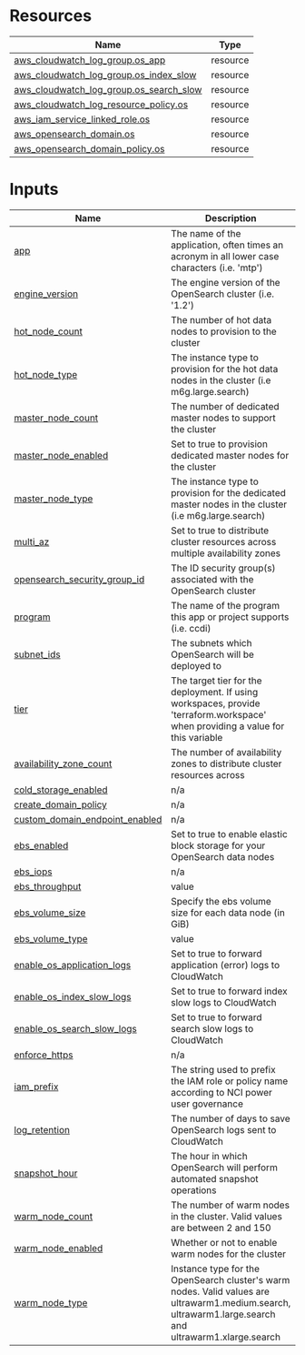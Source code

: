 <!-- BEGIN_TF_DOCS -->


# Resources

| Name | Type |
|------|------|
| [aws_cloudwatch_log_group.os_app](https://registry.terraform.io/providers/hashicorp/aws/latest/docs/resources/cloudwatch_log_group) | resource |
| [aws_cloudwatch_log_group.os_index_slow](https://registry.terraform.io/providers/hashicorp/aws/latest/docs/resources/cloudwatch_log_group) | resource |
| [aws_cloudwatch_log_group.os_search_slow](https://registry.terraform.io/providers/hashicorp/aws/latest/docs/resources/cloudwatch_log_group) | resource |
| [aws_cloudwatch_log_resource_policy.os](https://registry.terraform.io/providers/hashicorp/aws/latest/docs/resources/cloudwatch_log_resource_policy) | resource |
| [aws_iam_service_linked_role.os](https://registry.terraform.io/providers/hashicorp/aws/latest/docs/resources/iam_service_linked_role) | resource |
| [aws_opensearch_domain.os](https://registry.terraform.io/providers/hashicorp/aws/latest/docs/resources/opensearch_domain) | resource |
| [aws_opensearch_domain_policy.os](https://registry.terraform.io/providers/hashicorp/aws/latest/docs/resources/opensearch_domain_policy) | resource |

# Inputs

| Name | Description | Type | Default | Required |
|------|-------------|------|---------|:--------:|
| <a name="input_app"></a> [app](#input\_app) | The name of the application, often times an acronym in all lower case characters (i.e. 'mtp') | `string` | n/a | yes |
| <a name="input_engine_version"></a> [engine\_version](#input\_engine\_version) | The engine version of the OpenSearch cluster (i.e. '1.2') | `string` | n/a | yes |
| <a name="input_hot_node_count"></a> [hot\_node\_count](#input\_hot\_node\_count) | The number of hot data nodes to provision to the cluster | `number` | n/a | yes |
| <a name="input_hot_node_type"></a> [hot\_node\_type](#input\_hot\_node\_type) | The instance type to provision for the hot data nodes in the cluster (i.e m6g.large.search) | `string` | n/a | yes |
| <a name="input_master_node_count"></a> [master\_node\_count](#input\_master\_node\_count) | The number of dedicated master nodes to support the cluster | `number` | n/a | yes |
| <a name="input_master_node_enabled"></a> [master\_node\_enabled](#input\_master\_node\_enabled) | Set to true to provision dedicated master nodes for the cluster | `bool` | n/a | yes |
| <a name="input_master_node_type"></a> [master\_node\_type](#input\_master\_node\_type) | The instance type to provision for the dedicated master nodes in the cluster (i.e m6g.large.search) | `string` | n/a | yes |
| <a name="input_multi_az"></a> [multi\_az](#input\_multi\_az) | Set to true to distribute cluster resources across multiple availability zones | `bool` | n/a | yes |
| <a name="input_opensearch_security_group_id"></a> [opensearch\_security\_group\_id](#input\_opensearch\_security\_group\_id) | The ID security group(s) associated with the OpenSearch cluster | `set(string)` | n/a | yes |
| <a name="input_program"></a> [program](#input\_program) | The name of the program this app or project supports (i.e. ccdi) | `string` | n/a | yes |
| <a name="input_subnet_ids"></a> [subnet\_ids](#input\_subnet\_ids) | The subnets which OpenSearch will be deployed to | `set(string)` | n/a | yes |
| <a name="input_tier"></a> [tier](#input\_tier) | The target tier for the deployment. If using workspaces, provide 'terraform.workspace' when providing a value for this variable | `string` | n/a | yes |
| <a name="input_availability_zone_count"></a> [availability\_zone\_count](#input\_availability\_zone\_count) | The number of availability zones to distribute cluster resources across | `number` | `2` | no |
| <a name="input_cold_storage_enabled"></a> [cold\_storage\_enabled](#input\_cold\_storage\_enabled) | n/a | `bool` | `false` | no |
| <a name="input_create_domain_policy"></a> [create\_domain\_policy](#input\_create\_domain\_policy) | n/a | `bool` | `true` | no |
| <a name="input_custom_domain_endpoint_enabled"></a> [custom\_domain\_endpoint\_enabled](#input\_custom\_domain\_endpoint\_enabled) | n/a | `bool` | `false` | no |
| <a name="input_ebs_enabled"></a> [ebs\_enabled](#input\_ebs\_enabled) | Set to true to enable elastic block storage for your OpenSearch data nodes | `bool` | `true` | no |
| <a name="input_ebs_iops"></a> [ebs\_iops](#input\_ebs\_iops) | n/a | `number` | `null` | no |
| <a name="input_ebs_throughput"></a> [ebs\_throughput](#input\_ebs\_throughput) | value | `number` | `125` | no |
| <a name="input_ebs_volume_size"></a> [ebs\_volume\_size](#input\_ebs\_volume\_size) | Specify the ebs volume size for each data node (in GiB) | `number` | `30` | no |
| <a name="input_ebs_volume_type"></a> [ebs\_volume\_type](#input\_ebs\_volume\_type) | value | `string` | `"gp3"` | no |
| <a name="input_enable_os_application_logs"></a> [enable\_os\_application\_logs](#input\_enable\_os\_application\_logs) | Set to true to forward application (error) logs to CloudWatch | `bool` | `true` | no |
| <a name="input_enable_os_index_slow_logs"></a> [enable\_os\_index\_slow\_logs](#input\_enable\_os\_index\_slow\_logs) | Set to true to forward index slow logs to CloudWatch | `bool` | `true` | no |
| <a name="input_enable_os_search_slow_logs"></a> [enable\_os\_search\_slow\_logs](#input\_enable\_os\_search\_slow\_logs) | Set to true to forward search slow logs to CloudWatch | `bool` | `true` | no |
| <a name="input_enforce_https"></a> [enforce\_https](#input\_enforce\_https) | n/a | `bool` | `true` | no |
| <a name="input_iam_prefix"></a> [iam\_prefix](#input\_iam\_prefix) | The string used to prefix the IAM role or policy name according to NCI power user governance | `string` | `"power-user"` | no |
| <a name="input_log_retention"></a> [log\_retention](#input\_log\_retention) | The number of days to save OpenSearch logs sent to CloudWatch | `number` | `90` | no |
| <a name="input_snapshot_hour"></a> [snapshot\_hour](#input\_snapshot\_hour) | The hour in which OpenSearch will perform automated snapshot operations | `number` | `23` | no |
| <a name="input_warm_node_count"></a> [warm\_node\_count](#input\_warm\_node\_count) | The number of warm nodes in the cluster. Valid values are between 2 and 150 | `number` | `2` | no |
| <a name="input_warm_node_enabled"></a> [warm\_node\_enabled](#input\_warm\_node\_enabled) | Whether or not to enable warm nodes for the cluster | `bool` | `false` | no |
| <a name="input_warm_node_type"></a> [warm\_node\_type](#input\_warm\_node\_type) | Instance type for the OpenSearch cluster's warm nodes. Valid values are ultrawarm1.medium.search, ultrawarm1.large.search and ultrawarm1.xlarge.search | `string` | `"ultrawarm1.large.search"` | no |
<!-- END_TF_DOCS -->